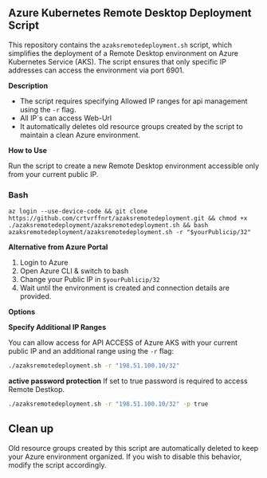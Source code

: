 ## Azure Kubernetes Remote Desktop Deployment Script

This repository contains the `azaksremotedeployment.sh` script, which simplifies the deployment of a Remote Desktop environment on Azure Kubernetes Service (AKS). The script ensures that only specific IP addresses can access the environment via port 6901.

**Description**

* The script requires specifying Allowed IP ranges for api management using the `-r` flag.
* All IP`s can access Web-Url
* It automatically deletes old resource groups created by the script to maintain a clean Azure environment.

**How to Use**

Run the script to create a new Remote Desktop environment accessible only from your current public IP.

### Bash
```
az login --use-device-code && git clone https://github.com/crtvrffnrt/azaksremotedeployment.git && chmod +x ./azaksremotedeployment/azaksremotedeployment.sh && bash azaksremotedeployment/azaksremotedeployment.sh -r "$yourPublicip/32"
```

**Alternative from Azure Portal**

1. Login to Azure
2. Open Azure CLI & switch to bash
3. Change your Public IP in `$yourPublicip/32`
4. Wait until the environment is created and connection details are provided.

**Options**

**Specify Additional IP Ranges**

You can allow access for API ACCESS of Azure AKS with your current public IP and an additional range using the `-r` flag:

```bash
./azaksremotedeployment.sh -r "198.51.100.10/32"
```
**active password protection**
If set to true password is required to access Remote Destkop.


```bash
./azaksremotedeployment.sh -r "198.51.100.10/32" -p true
```


## Clean up
Old resource groups created by this script are automatically deleted to keep your Azure environment organized. If you wish to disable this behavior, modify the script accordingly.


